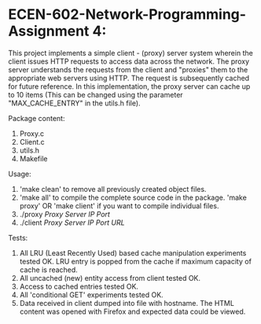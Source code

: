 # ECEN-602-Network-Programming-Assignment 4: 

This project implements a simple client - (proxy) server system wherein the client issues HTTP requests to access data across the network. The proxy server understands the requests from the client and "proxies" them to the appropriate web servers using HTTP. The request is subsequently cached for future reference. In this implementation, the proxy server can cache up to 10 items (This can be changed using the parameter "MAX_CACHE_ENTRY" in the utils.h file).

Package content:

1. Proxy.c
2. Client.c
3. utils.h
4. Makefile

Usage:

1. 'make clean' to remove all previously created object files.
2. 'make all' to compile the complete source code in the package. 'make proxy' OR 'make client' if you want to compile individual files.
3. ./proxy *Proxy Server IP* *Port*
4. ./client *Proxy Server IP* *Port* *URL*
  
Tests:

1. All LRU (Least Recently Used) based cache manipulation experiments tested OK. LRU entry is popped from the cache if maximum capacity of cache is reached.
2. All uncached (new) entity access from client tested OK.
3. Access to cached entries tested OK.
4. All 'conditional GET' experiments tested OK.
5. Data received in client dumped into file with hostname. The HTML content was opened with Firefox and expected data could be viewed.
